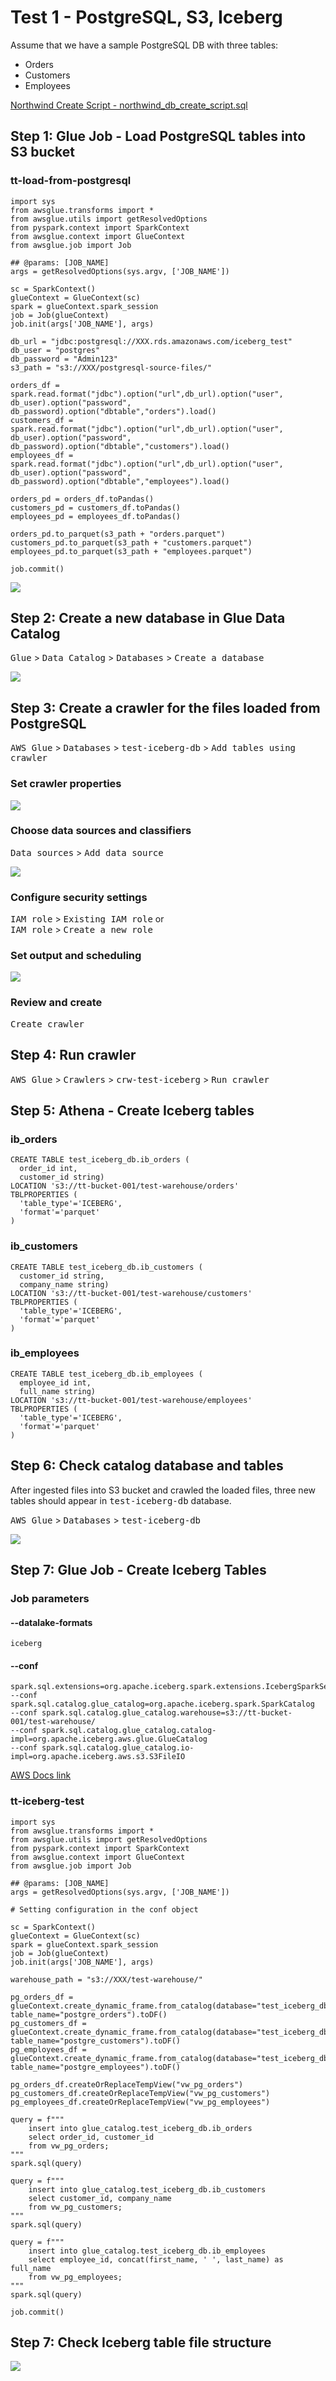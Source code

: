 # Test 1 - PostgreSQL, S3, Iceberg

Assume that we have a sample PostgreSQL DB with three tables:

- Orders
- Customers
- Employees

[Northwind Create Script - northwind_db_create_script.sql](https://github.com/talhaturan/iceberg/blob/95e733da9575afb69716905632922df922601582/northwind_db_create_script.sql)

## Step 1: Glue Job - Load PostgreSQL tables into S3 bucket

### tt-load-from-postgresql

```
import sys
from awsglue.transforms import *
from awsglue.utils import getResolvedOptions
from pyspark.context import SparkContext
from awsglue.context import GlueContext
from awsglue.job import Job

## @params: [JOB_NAME]
args = getResolvedOptions(sys.argv, ['JOB_NAME'])

sc = SparkContext()
glueContext = GlueContext(sc)
spark = glueContext.spark_session
job = Job(glueContext)
job.init(args['JOB_NAME'], args)

db_url = "jdbc:postgresql://XXX.rds.amazonaws.com/iceberg_test"
db_user = "postgres"
db_password = "Admin123"
s3_path = "s3://XXX/postgresql-source-files/"

orders_df = spark.read.format("jdbc").option("url",db_url).option("user", db_user).option("password", db_password).option("dbtable","orders").load()
customers_df = spark.read.format("jdbc").option("url",db_url).option("user", db_user).option("password", db_password).option("dbtable","customers").load()
employees_df = spark.read.format("jdbc").option("url",db_url).option("user", db_user).option("password", db_password).option("dbtable","employees").load()

orders_pd = orders_df.toPandas()
customers_pd = customers_df.toPandas()
employees_pd = employees_df.toPandas()

orders_pd.to_parquet(s3_path + "orders.parquet")
customers_pd.to_parquet(s3_path + "customers.parquet")
employees_pd.to_parquet(s3_path + "employees.parquet")

job.commit()
```

![](https://github.com/talhaturan/iceberg/blob/95e733da9575afb69716905632922df922601582/load_from_postgresql.png)

## Step 2: Create a new database in Glue Data Catalog

<kbd>Glue</kbd> > <kbd>Data Catalog</kbd> > <kbd>Databases</kbd> > <kbd>Create a database</kbd>

![](https://github.com/talhaturan/iceberg/blob/95e733da9575afb69716905632922df922601582/glue_create_database.png)

## Step 3: Create a crawler for the files loaded from PostgreSQL

<kbd>AWS Glue</kbd> > <kbd>Databases</kbd> > <kbd>test-iceberg-db</kbd> > <kbd>Add tables using crawler</kbd>

### Set crawler properties

![](https://github.com/talhaturan/iceberg/blob/95e733da9575afb69716905632922df922601582/crawler_1.png)

### Choose data sources and classifiers

<kbd>Data sources</kbd> > <kbd>Add data source</kbd>

![](https://github.com/talhaturan/iceberg/blob/95e733da9575afb69716905632922df922601582/crawler_2.png)

### Configure security settings

<kbd>IAM role</kbd> > <kbd>Existing IAM role</kbd> or \
<kbd>IAM role</kbd> > <kbd>Create a new role</kbd>

### Set output and scheduling

![](https://github.com/talhaturan/iceberg/blob/95e733da9575afb69716905632922df922601582/crawler_3.png)

### Review and create

<kbd>Create crawler</kbd>

## Step 4: Run crawler

<kbd>AWS Glue</kbd> > <kbd>Crawlers</kbd> > <kbd>crw-test-iceberg</kbd> > <kbd>Run crawler</kbd>

## Step 5: Athena - Create Iceberg tables
### ib_orders
```
CREATE TABLE test_iceberg_db.ib_orders (
  order_id int,
  customer_id string)
LOCATION 's3://tt-bucket-001/test-warehouse/orders' 
TBLPROPERTIES (
  'table_type'='ICEBERG',
  'format'='parquet'
)
```
### ib_customers
```
CREATE TABLE test_iceberg_db.ib_customers (
  customer_id string,
  company_name string)
LOCATION 's3://tt-bucket-001/test-warehouse/customers' 
TBLPROPERTIES (
  'table_type'='ICEBERG',
  'format'='parquet'
)
```
### ib_employees
```
CREATE TABLE test_iceberg_db.ib_employees (
  employee_id int,
  full_name string)
LOCATION 's3://tt-bucket-001/test-warehouse/employees' 
TBLPROPERTIES (
  'table_type'='ICEBERG',
  'format'='parquet'
)
```

## Step 6: Check catalog database and tables

After ingested files into S3 bucket and crawled the loaded files, three new tables should appear in <kbd>test-iceberg-db</kbd> database.

<kbd>AWS Glue</kbd> > <kbd>Databases</kbd> > <kbd>test-iceberg-db</kbd>

![](https://github.com/talhaturan/iceberg/blob/95e733da9575afb69716905632922df922601582/crawler_4.png)

## Step 7: Glue Job - Create Iceberg Tables

### Job parameters

#### --datalake-formats
```
iceberg
```

#### --conf
```
spark.sql.extensions=org.apache.iceberg.spark.extensions.IcebergSparkSessionExtensions 
--conf spark.sql.catalog.glue_catalog=org.apache.iceberg.spark.SparkCatalog 
--conf spark.sql.catalog.glue_catalog.warehouse=s3://tt-bucket-001/test-warehouse/
--conf spark.sql.catalog.glue_catalog.catalog-impl=org.apache.iceberg.aws.glue.GlueCatalog 
--conf spark.sql.catalog.glue_catalog.io-impl=org.apache.iceberg.aws.s3.S3FileIO
```

[AWS Docs link](https://docs.aws.amazon.com/glue/latest/dg/aws-glue-programming-etl-format-iceberg.html#aws-glue-programming-etl-format-iceberg-enable)

### tt-iceberg-test
```
import sys
from awsglue.transforms import *
from awsglue.utils import getResolvedOptions
from pyspark.context import SparkContext
from awsglue.context import GlueContext
from awsglue.job import Job

## @params: [JOB_NAME]
args = getResolvedOptions(sys.argv, ['JOB_NAME'])

# Setting configuration in the conf object

sc = SparkContext()
glueContext = GlueContext(sc)
spark = glueContext.spark_session
job = Job(glueContext)
job.init(args['JOB_NAME'], args)

warehouse_path = "s3://XXX/test-warehouse/"

pg_orders_df = glueContext.create_dynamic_frame.from_catalog(database="test_iceberg_db", table_name="postgre_orders").toDF()
pg_customers_df = glueContext.create_dynamic_frame.from_catalog(database="test_iceberg_db", table_name="postgre_customers").toDF()
pg_employees_df = glueContext.create_dynamic_frame.from_catalog(database="test_iceberg_db", table_name="postgre_employees").toDF()

pg_orders_df.createOrReplaceTempView("vw_pg_orders")
pg_customers_df.createOrReplaceTempView("vw_pg_customers")
pg_employees_df.createOrReplaceTempView("vw_pg_employees")

query = f"""
    insert into glue_catalog.test_iceberg_db.ib_orders
    select order_id, customer_id
    from vw_pg_orders;
"""
spark.sql(query)

query = f"""
    insert into glue_catalog.test_iceberg_db.ib_customers
    select customer_id, company_name
    from vw_pg_customers;
"""
spark.sql(query)

query = f"""
    insert into glue_catalog.test_iceberg_db.ib_employees
    select employee_id, concat(first_name, ' ', last_name) as full_name
    from vw_pg_employees;
"""
spark.sql(query)

job.commit()
```

## Step 7: Check Iceberg table file structure

![](https://github.com/talhaturan/iceberg/blob/fbf98a496a8b47fcb798db22c8be2c562b533a6d/file_structure.png)
